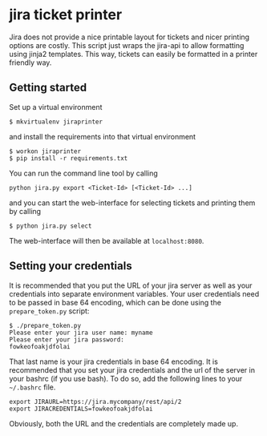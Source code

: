 # jira ticket printer

Jira does not provide a nice printable layout for tickets and nicer printing
options are costly. This script just wraps the jira-api to allow formatting
using jinja2 templates. This way, tickets can easily be formatted in a printer
friendly way.

## Getting started

Set up a virtual environment

    $ mkvirtualenv jiraprinter

and install the requirements into that virtual environment

    $ workon jiraprinter
    $ pip install -r requirements.txt

You can run the command line tool by calling

    python jira.py export <Ticket-Id> [<Ticket-Id> ...]

and you can start the web-interface for selecting tickets and printing them by calling

    $ python jira.py select

The web-interface will then be available at `localhost:8080`.

## Setting your credentials

It is recommended that you put the URL of your jira server as well as your
credentials into separate environment variables. Your user credentials need to
be passed in base 64 encoding, which can be done using the `prepare_token.py` script:

    $ ./prepare_token.py
    Please enter your jira user name: myname
    Please enter your jira password:
    fowkeofoakjdfolai

That last name is your jira credentials in base 64 encoding. It is recommended
that you set your jira credentials and the url of the server in your bashrc (if
you use bash). To do so, add the following lines to your `~/.bashrc` file.

    export JIRAURL=https://jira.mycompany/rest/api/2
    export JIRACREDENTIALS=fowkeofoakjdfolai

Obviously, both the URL and the credentials are completely made up.
